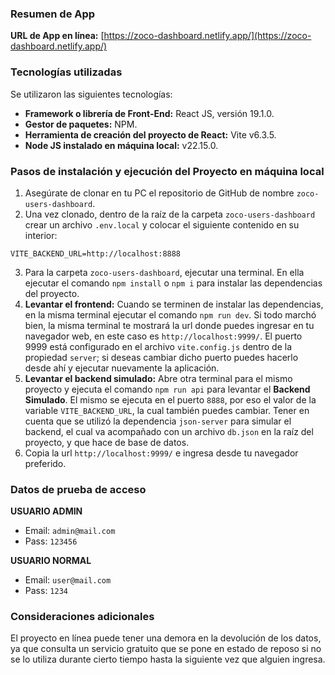 ### Resumen de App

**URL de App en línea:** [https://zoco-dashboard.netlify.app/](https://zoco-dashboard.netlify.app/)

### Tecnologías utilizadas

Se utilizaron las siguientes tecnologías:

- **Framework o librería de Front-End:** React JS, versión 19.1.0.
- **Gestor de paquetes:** NPM.
- **Herramienta de creación del proyecto de React:** Vite v6.3.5.
- **Node JS instalado en máquina local:** v22.15.0.

### Pasos de instalación y ejecución del Proyecto en máquina local

1. Asegúrate de clonar en tu PC el repositorio de GitHub de nombre `zoco-users-dashboard`.
2. Una vez clonado, dentro de la raíz de la carpeta `zoco-users-dashboard` crear un archivo `.env.local` y colocar el siguiente contenido en su interior:

```
VITE_BACKEND_URL=http://localhost:8888
```

3. Para la carpeta `zoco-users-dashboard`, ejecutar una terminal. En ella ejecutar el comando `npm install` o `npm i` para instalar las dependencias del proyecto.
4. **Levantar el frontend:** Cuando se terminen de instalar las dependencias, en la misma terminal ejecutar el comando `npm run dev`. Si todo marchó bien, la misma terminal te mostrará la url donde puedes ingresar en tu navegador web, en este caso es `http://localhost:9999/`. El puerto 9999 está configurado en el archivo `vite.config.js` dentro de la propiedad `server`; si deseas cambiar dicho puerto puedes hacerlo desde ahí y ejecutar nuevamente la aplicación.
5. **Levantar el backend simulado:** Abre otra terminal para el mismo proyecto y ejecuta el comando `npm run api` para levantar el **Backend Simulado**. El mismo se ejecuta en el puerto `8888`, por eso el valor de la variable `VITE_BACKEND_URL`, la cual también puedes cambiar. Tener en cuenta que se utilizó la dependencia `json-server` para simular el backend, el cual va acompañado con un archivo `db.json` en la raíz del proyecto, y que hace de base de datos.
6. Copia la url `http://localhost:9999/` e ingresa desde tu navegador preferido.

### Datos de prueba de acceso

**USUARIO ADMIN**

- Email: `admin@mail.com`
- Pass: `123456`

**USUARIO NORMAL**

- Email: `user@mail.com`
- Pass: `1234`

### Consideraciones adicionales

El proyecto en línea puede tener una demora en la devolución de los datos, ya que consulta un servicio gratuito que se pone en estado de reposo si no se lo utiliza durante cierto tiempo hasta la siguiente vez que alguien ingresa.
